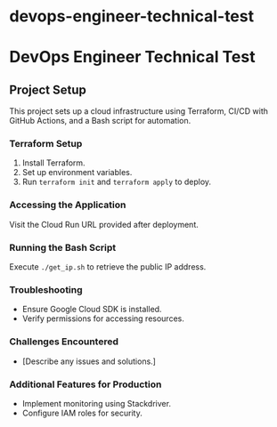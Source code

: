 # devops-engineer-technical-test
# DevOps Engineer Technical Test

## Project Setup
This project sets up a cloud infrastructure using Terraform, CI/CD with GitHub Actions, and a Bash script for automation.

### Terraform Setup
1. Install Terraform.
2. Set up environment variables.
3. Run `terraform init` and `terraform apply` to deploy.

### Accessing the Application
Visit the Cloud Run URL provided after deployment.

### Running the Bash Script
Execute `./get_ip.sh` to retrieve the public IP address.

### Troubleshooting
- Ensure Google Cloud SDK is installed.
- Verify permissions for accessing resources.

### Challenges Encountered
- [Describe any issues and solutions.]

### Additional Features for Production
- Implement monitoring using Stackdriver.
- Configure IAM roles for security.

